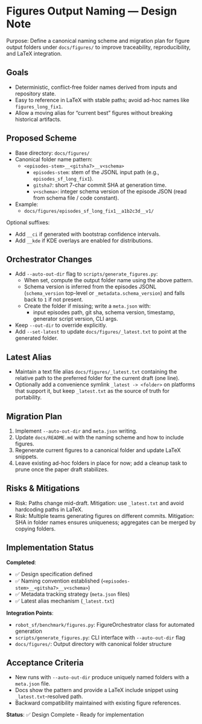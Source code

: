 # Figures Output Naming — Design Note

Purpose: Define a canonical naming scheme and migration plan for figure output folders under `docs/figures/` to improve traceability, reproducibility, and LaTeX integration.

## Goals
- Deterministic, conflict-free folder names derived from inputs and repository state.
- Easy to reference in LaTeX with stable paths; avoid ad-hoc names like `figures_long_fix1`.
- Allow a moving alias for “current best” figures without breaking historical artifacts.

## Proposed Scheme
- Base directory: `docs/figures/`
- Canonical folder name pattern:
  - `<episodes-stem>__<gitsha7>__v<schema>`
    - `episodes-stem`: stem of the JSONL input path (e.g., `episodes_sf_long_fix1`).
    - `gitsha7`: short 7-char commit SHA at generation time.
    - `v<schema>`: integer schema version of the episode JSON (read from schema file / code constant).
- Example:
  - `docs/figures/episodes_sf_long_fix1__a1b2c3d__v1/`

Optional suffixes:
- Add `__ci` if generated with bootstrap confidence intervals.
- Add `__kde` if KDE overlays are enabled for distributions.

## Orchestrator Changes
- Add `--auto-out-dir` flag to `scripts/generate_figures.py`:
  - When set, compute the output folder name using the above pattern.
  - Schema version is inferred from the episodes JSONL (`schema_version` top-level or `_metadata.schema_version`) and falls back to `1` if not present.
  - Create the folder if missing; write a `meta.json` with:
    - input episodes path, git sha, schema version, timestamp, generator script version, CLI args.
- Keep `--out-dir` to override explicitly.
- Add `--set-latest` to update `docs/figures/_latest.txt` to point at the generated folder.

## Latest Alias
- Maintain a text file alias `docs/figures/_latest.txt` containing the relative path to the preferred folder for the current draft (one line).
- Optionally add a convenience symlink `_latest -> <folder>` on platforms that support it, but keep `_latest.txt` as the source of truth for portability.

## Migration Plan
1. Implement `--auto-out-dir` and `meta.json` writing.
2. Update `docs/README.md` with the naming scheme and how to include figures.
3. Regenerate current figures to a canonical folder and update LaTeX snippets.
4. Leave existing ad-hoc folders in place for now; add a cleanup task to prune once the paper draft stabilizes.

## Risks & Mitigations
- Risk: Paths change mid-draft. Mitigation: use `_latest.txt` and avoid hardcoding paths in LaTeX.
- Risk: Multiple teams generating figures on different commits. Mitigation: SHA in folder names ensures uniqueness; aggregates can be merged by copying folders.

## Implementation Status

**Completed**:
- ✅ Design specification defined
- ✅ Naming convention established (`<episodes-stem>__<gitsha7>__v<schema>`)
- ✅ Metadata tracking strategy (`meta.json` files)
- ✅ Latest alias mechanism (`_latest.txt`)

**Integration Points**:
- `robot_sf/benchmark/figures.py`: FigureOrchestrator class for automated generation
- `scripts/generate_figures.py`: CLI interface with `--auto-out-dir` flag
- `docs/figures/`: Output directory with canonical folder structure

## Acceptance Criteria
- New runs with `--auto-out-dir` produce uniquely named folders with a `meta.json` file.
- Docs show the pattern and provide a LaTeX include snippet using `_latest.txt`-resolved path.
- Backward compatibility maintained with existing figure references.

**Status**: ✅ Design Complete - Ready for implementation
